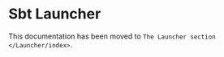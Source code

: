 Sbt Launcher
============

This documentation has been moved to
`The Launcher section </Launcher/index>`.
